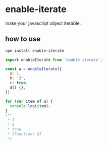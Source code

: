 # enable-iterate

make your javascript object iterable.

## how to use

```sh
npm install enable-iterate
```

```js
import enableIterate from 'enable-iterate';

const a = enableIterate({
  a: 1,
  b: '2',
  c: true,
  d() {},
})

for (var item of a) {
  console.log(item);
}
/**
 * 1
 * 2
 * true
 * [Function: d]
 */
```